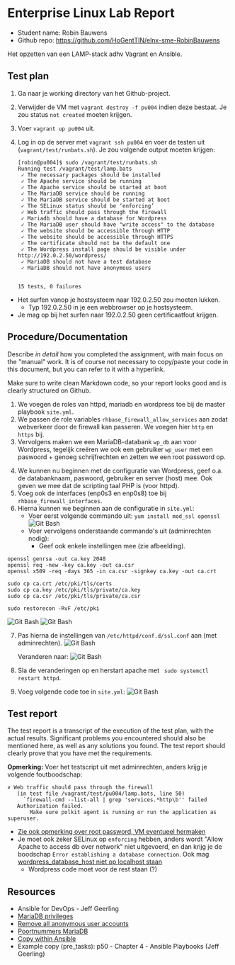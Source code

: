 # Enterprise Linux Lab Report

- Student name: Robin Bauwens
- Github repo: <https://github.com/HoGentTIN/elnx-sme-RobinBauwens>

Het opzetten van een LAMP-stack adhv Vagrant en Ansible.

## Test plan

1. Ga naar je working directory van het Github-project.
2. Verwijder de VM met `vagrant destroy -f pu004` indien deze bestaat. Je zou status `not created` moeten krijgen.
3. Voer `vagrant up pu004` uit.
4. Log in op de server met `vagrant ssh pu004` en voer de testen uit (`vagrant/test/runbats.sh`).
Je zou volgende output moeten krijgen:

    ```
    [robin@pu004]$ sudo /vagrant/test/runbats.sh
    Running test /vagrant/test/lamp.bats
     ✓ The necessary packages should be installed
     ✓ The Apache service should be running
     ✓ The Apache service should be started at boot
     ✓ The MariaDB service should be running
     ✓ The MariaDB service should be started at boot
     ✓ The SELinux status should be ‘enforcing’
     ✓ Web traffic should pass through the firewall
     ✓ Mariadb should have a database for Wordpress
     ✓ The MariaDB user should have "write access" to the database
     ✓ The website should be accessible through HTTP
     ✓ The website should be accessible through HTTPS
     ✓ The certificate should not be the default one
     ✓ The Wordpress install page should be visible under http://192.0.2.50/wordpress/                                      
     ✓ MariaDB should not have a test database
     ✓ MariaDB should not have anonymous users


    15 tests, 0 failures
    ```


- Het surfen vanop je hostsysteem naar 192.0.2.50 zou moeten lukken.
    + Typ 192.0.2.50 in je een webbrowser op je hostsysteem.
- Je mag op bij het surfen naar 192.0.2.50 geen certificaatfout krijgen.

## Procedure/Documentation

Describe *in detail* how you completed the assignment, with main focus on the "manual" work. It is of course not necessary to copy/paste your code in this document, but you can refer to it with a hyperlink.

Make sure to write clean Markdown code, so your report looks good and is clearly structured on Github.

1. We voegen de roles van httpd, mariadb en wordpress toe bij de master playbook `site.yml`.
2. We passen de role variables `rhbase_firewall_allow_services` aan zodat webverkeer door de firewall kan passeren. We voegen hier `http` en `https` bij.
3. Vervolgens maken we een MariaDB-databank `wp_db` aan voor Wordpress, tegelijk creëren we ook een gebruiker `wp_user` met een paswoord + genoeg schrijfrechten en zetten we een root password op.
<!-- 4. Hierna voegen we ook toe dat de anonieme gebruikers verwijderd moeten worden (zie ook link onderaan van Ansible docs). 
Is niet nodig, gebeurt automatisch
-->
4. We kunnen nu beginnen met de configuratie van Wordpress, geef o.a. de databanknaam, paswoord, gebruiker en server (host) mee. Ook geven we mee dat de scripting taal PHP is (voor httpd).
5. Voeg ook de interfaces (enp0s3 en enp0s8) toe bij `rhbase_firewall_interfaces`.
6. Hierna kunnen we beginnen aan de configuratie in `site.yml`:
    - Voer eerst volgende commando uit: `yum install mod_ssl openssl`
    ![Git Bash](img/01/1.PNG)
    - Voer vervolgens onderstaande commando's uit (adminrechten nodig):
        + Geef ook enkele instellingen mee (zie afbeelding).

```
openssl genrsa -out ca.key 2048 
openssl req -new -key ca.key -out ca.csr
openssl x509 -req -days 365 -in ca.csr -signkey ca.key -out ca.crt

sudo cp ca.crt /etc/pki/tls/certs
sudo cp ca.key /etc/pki/tls/private/ca.key
sudo cp ca.csr /etc/pki/tls/private/ca.csr

sudo restorecon -RvF /etc/pki

```
 ![Git Bash](img/01/2.PNG)
 ![Git Bash](img/01/3.PNG)

7. Pas hierna de instellingen van `/etc/httpd/conf.d/ssl.conf` aan (met adminrechten).
    ![Git Bash](img/01/4.PNG)

    Veranderen naar:
    ![Git Bash](img/01/5.PNG)

8. Sla de veranderingen op en herstart apache met ` sudo systemctl restart httpd`.
9. Voeg volgende code toe in `site.yml`:
  ![Git Bash](img/01/6.PNG)



## Test report

The test report is a transcript of the execution of the test plan, with the actual results. Significant problems you encountered should also be mentioned here, as well as any solutions you found. The test report should clearly prove that you have met the requirements.


**Opmerking:** Voer het testscript uit met adminrechten, anders krijg je volgende foutboodschap:

```
✗ Web traffic should pass through the firewall
   (in test file /vagrant/test/pu004/lamp.bats, line 50)
     `firewall-cmd --list-all | grep 'services.*http\b'' failed
   Authorization failed.
       Make sure polkit agent is running or run the application as superuser.
```

- [Zie ook opmerking over root password, VM eventueel hermaken](https://github.com/bertvv/ansible-role-mariadb)
- Je moet ook zeker SELinux op `enforcing` hebben, anders wordt "Allow Apache to access db over network" niet uitgevoerd, en dan krijg je de boodschap `Error establishing a database connection`. Ook mag [wordpress_database_host niet op localhost staan](https://github.com/bertvv/ansible-role-wordpress/blob/master/tasks/config.yml)
    + Wordpress code moet voor de rest staan (?)


## Resources

- Ansible for DevOps - Jeff Geerling
- [MariaDB privileges](https://dev.mysql.com/doc/refman/5.7/en/privileges-provided.html)
- [Remove all anonymous user accounts](https://docs.ansible.com/ansible/latest/mysql_user_module.html)
- [Poortnummers MariaDB](https://mariadb.com/kb/en/library/configuring-mariadb-for-remote-client-access/)
- [Copy within Ansible](http://docs.ansible.com/ansible/latest/copy_module.html)
- Example copy (pre_tasks): p50 - Chapter 4 - Ansible Playbooks (Jeff Geerling)